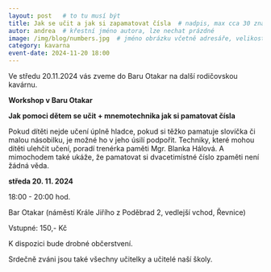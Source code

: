 ```yaml
---
layout: post   # to tu musí být
title: Jak se učit a jak si zapamatovat čísla  # nadpis, max cca 30 znaků (vyzkoušet)
autor: andrea  # křestní jméno autora, lze nechat prázdné
image: /img/blog/numbers.jpg  # jméno obrázku včetně adresáře, velikost 900x600
category: kavarna
event-date: 2024-11-20 18:00
---
```

Ve středu 20.11.2024 vás zveme do Baru Otakar na další rodičovskou kavárnu.

<!--vice-->


**Workshop v Baru Otakar**

**Jak pomoci dětem se učit + mnemotechnika jak si pamatovat čísla**

Pokud dítěti nejde učení úplně hladce, pokud si těžko pamatuje slovíčka či malou násobilku, je možné ho v jeho úsilí podpořit. Techniky, které mohou dítěti ulehčit učení, poradí trenérka paměti Mgr. Blanka Hálová. A mimochodem také ukáže, že pamatovat si dvacetimístné číslo zpaměti není žádná věda.

**středa 20. 11. 2024**

18:00 - 20:00 hod.

Bar Otakar (náměstí Krále Jiřího z Poděbrad 2, vedlejší vchod, Řevnice)

Vstupné: 150,- Kč 

K dispozici bude drobné občerstvení.

Srdečně zváni jsou také všechny učitelky a učitelé naší školy.


<!--quote-->

